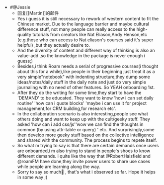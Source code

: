 - #@Jessie 
    - 回复[[Martin]]的邮件
    - Yes i guess it is still necessary to rework of western content to fit the Chinese market. Due to the language barrier and maybe cultural difference stuff, not many people can really access to the high-quality tutorials from creators like Nat Eliason,Andy Henson,etc (e.g.those who can access to Nat eliason's courses said it's super helpful) ,but they actually desire to.
    - And the diversity of content and different way of thinking is also an value-add ,so the knowledge in the package is never enough i guess;)
    - Besides,i think Roam needs a serial of progressive courses(i thought about this for a while),like people in their beginning just treat it as a very simple"notebook" with indenting structure,they dump some ideas/notes/daily stuff in the daily note and just do very simple journaling with no need of other features. So YEAH onboarding 1st.
    - After they do the writing for some time,they start to have the 'DEMAND' to be educated. They want to know 'how i can set daily routine' 'how can i quote blocks' 'maybe i can use it for project management,for CRM building,for research etc'.
    - In the collaboration scenario is also interesting,people see what others doing and want to keep up with the cult/geeky stuff. They asked 'how can i add css/js''wow we can find the thoughts in common (by using attr-table or query) ' etc. And surprisingly,some then develop more geeky stuff based on the collective intelligence and shared with the community. The process begins to repete itself.
    - So what m trying to say is that there are certain demands once users are onboarded,i m also trying to stand in people's shoes to know different demands. i quite like the way that @RobertHaisfield and @roamFM have done,they invite power users to share use cases while people are learning along the way.
    - Sorry to say so much🤣 , that's what i observed so far. Hope it helps in some way ;)
